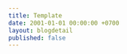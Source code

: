 ```yaml
---
title: Template
date: 2001-01-01 00:00:00 +0700
layout: blogdetail
published: false
---
```


